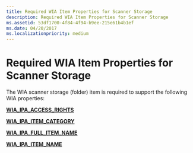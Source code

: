 ```yaml
---
title: Required WIA Item Properties for Scanner Storage
description: Required WIA Item Properties for Scanner Storage
ms.assetid: 53df1700-4f84-4f94-b9ee-215e61b4b1ef
ms.date: 04/20/2017
ms.localizationpriority: medium
---
```


# Required WIA Item Properties for Scanner Storage


The WIA scanner storage (folder) item is required to support the following WIA properties:

[**WIA\_IPA\_ACCESS\_RIGHTS**](https://docs.microsoft.com/windows-hardware/drivers/image/wia-ipa-access-rights)

[**WIA\_IPA\_ITEM\_CATEGORY**](https://docs.microsoft.com/windows-hardware/drivers/image/wia-ipa-item-category)

[**WIA\_IPA\_FULL\_ITEM\_NAME**](https://docs.microsoft.com/windows-hardware/drivers/image/wia-ipa-full-item-name)

[**WIA\_IPA\_ITEM\_NAME**](https://docs.microsoft.com/windows-hardware/drivers/image/wia-ipa-item-name)

 

 





